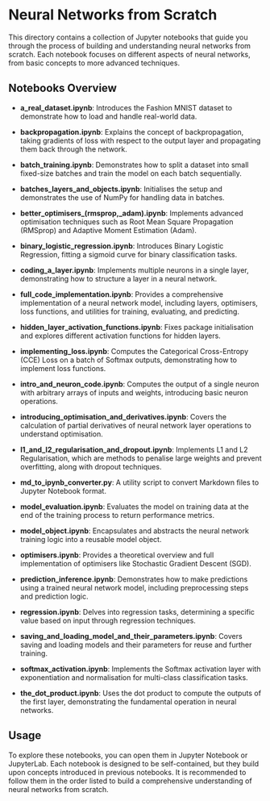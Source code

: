 # Neural Networks from Scratch

This directory contains a collection of Jupyter notebooks that guide you through the process of building and understanding neural networks from scratch. Each notebook focuses on different aspects of neural networks, from basic concepts to more advanced techniques.

## Notebooks Overview

- **a_real_dataset.ipynb**: Introduces the Fashion MNIST dataset to demonstrate how to load and handle real-world data.

- **backpropagation.ipynb**: Explains the concept of backpropagation, taking gradients of loss with respect to the output layer and propagating them back through the network.

- **batch_training.ipynb**: Demonstrates how to split a dataset into small fixed-size batches and train the model on each batch sequentially.

- **batches_layers_and_objects.ipynb**: Initialises the setup and demonstrates the use of NumPy for handling data in batches.

- **better_optimisers_(rmsprop,_adam).ipynb**: Implements advanced optimisation techniques such as Root Mean Square Propagation (RMSprop) and Adaptive Moment Estimation (Adam).

- **binary_logistic_regression.ipynb**: Introduces Binary Logistic Regression, fitting a sigmoid curve for binary classification tasks.

- **coding_a_layer.ipynb**: Implements multiple neurons in a single layer, demonstrating how to structure a layer in a neural network.

- **full_code_implementation.ipynb**: Provides a comprehensive implementation of a neural network model, including layers, optimisers, loss functions, and utilities for training, evaluating, and predicting.

- **hidden_layer_activation_functions.ipynb**: Fixes package initialisation and explores different activation functions for hidden layers.

- **implementing_loss.ipynb**: Computes the Categorical Cross-Entropy (CCE) Loss on a batch of Softmax outputs, demonstrating how to implement loss functions.

- **intro_and_neuron_code.ipynb**: Computes the output of a single neuron with arbitrary arrays of inputs and weights, introducing basic neuron operations.

- **introducing_optimisation_and_derivatives.ipynb**: Covers the calculation of partial derivatives of neural network layer operations to understand optimisation.

- **l1_and_l2_regularisation_and_dropout.ipynb**: Implements L1 and L2 Regularisation, which are methods to penalise large weights and prevent overfitting, along with dropout techniques.

- **md_to_ipynb_converter.py**: A utility script to convert Markdown files to Jupyter Notebook format.

- **model_evaluation.ipynb**: Evaluates the model on training data at the end of the training process to return performance metrics.

- **model_object.ipynb**: Encapsulates and abstracts the neural network training logic into a reusable model object.

- **optimisers.ipynb**: Provides a theoretical overview and full implementation of optimisers like Stochastic Gradient Descent (SGD).

- **prediction_inference.ipynb**: Demonstrates how to make predictions using a trained neural network model, including preprocessing steps and prediction logic.

- **regression.ipynb**: Delves into regression tasks, determining a specific value based on input through regression techniques.

- **saving_and_loading_model_and_their_parameters.ipynb**: Covers saving and loading models and their parameters for reuse and further training.

- **softmax_activation.ipynb**: Implements the Softmax activation layer with exponentiation and normalisation for multi-class classification tasks.

- **the_dot_product.ipynb**: Uses the dot product to compute the outputs of the first layer, demonstrating the fundamental operation in neural networks.

## Usage

To explore these notebooks, you can open them in Jupyter Notebook or JupyterLab. Each notebook is designed to be self-contained, but they build upon concepts introduced in previous notebooks. It is recommended to follow them in the order listed to build a comprehensive understanding of neural networks from scratch.
